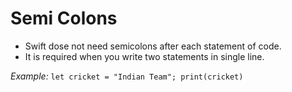 # Semi Colons

- Swift dose not need semicolons after each statement of code.
- It is required when you write two statements in single line.

*Example:*
`let cricket = "Indian Team"; print(cricket)`

